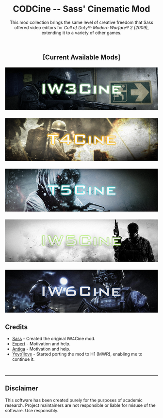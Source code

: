 
<h1 align="center">CODCine -- Sass' Cinematic Mod</h3>

<div align="center" markdown="1"> 

This mod collection brings the same level of creative freedom that 
Sass offered video editors for *Call of Duty®: Modern Warfare® 2 (2009)*, 
extending it to a variety of other games.

<br>

<h2 align="center"> [Current Available Mods] 

[![IW3Cine](https://raw.githubusercontent.com/dtpln/codcine/main/assets/img/iw3cine_new.png 'IW3Cine')](https://github.com/dtpln/iw3cine)

[![T4Cine](https://raw.githubusercontent.com/dtpln/codcine/main/assets/img/t4cine_new.png 'T4Cine')](https://github.com/dtpln/t4cine)

[![T5Cine](https://raw.githubusercontent.com/dtpln/codcine/main/assets/img/t5cine_new.png 'T5Cine')](https://github.com/dtpln/t5cine)

[![IW5Cine](https://raw.githubusercontent.com/dtpln/codcine/main/assets/img/iw5cine_new.png 'IW5Cine')](https://github.com/dtpln/iw5cine)

[![IW6Cine](https://raw.githubusercontent.com/dtpln/codcine/main/assets/img/iw6cine_new.png 'IW6Cine')](https://github.com/dtpln/iw6cine)
</div>

## Credits
- [Sass](https://github.com/sortileges) - Created the original IW4Cine mod.
- [Expert](https://github.com/soexperttt) - Motivation and help.
- [Antiga](https://github.com/404) - Motivation and help.
- [Yoyo1love]() - Started porting the mod to H1 (MWR), enabling me to continue it.
<br>

___

## Disclaimer
This software has been created purely for the purposes of academic research. Project maintainers are not responsible or liable for misuse of the software. Use responsibly.
